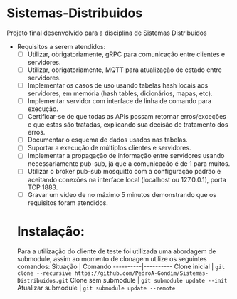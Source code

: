 # Sistemas-Distribuidos
Projeto final desenvolvido para a disciplina de Sistemas Distribuídos

- Requisitos a serem atendidos:
  - [ ] Utilizar, obrigatoriamente, gRPC para comunicação entre clientes e servidores.  
  - [ ] Utilizar, obrigatoriamente, MQTT para atualização de estado entre servidores.  
  - [ ] Implementar os casos de uso usando tabelas hash locais aos servidores, em memória (hash tables, dicionários, mapas, etc).  
  - [ ] Implementar servidor com interface de linha de comando para execução.  
  - [ ] Certificar-se de que todas as APIs possam retornar erros/exceções e que estas são tratadas, explicando sua decisão de tratamento dos erros.  
  - [ ] Documentar o esquema de dados usados nas tabelas.  
  - [ ] Suportar a execução de múltiplos clientes e servidores.  
  - [ ] Implementar a propagação de informação entre servidores usando necessariamente pub-sub, já que a comunicação é de 1 para muitos.  
  - [ ] Utilizar o broker pub-sub mosquitto com a configuração padrão e aceitando conexões na interface local (localhost ou 127.0.0.1), porta TCP 1883.  
  - [ ] Gravar um vídeo de no máximo 5 minutos demonstrando que os requisitos foram atendidos.
 
  # Instalação:
  Para a utilização do cliente de teste foi utilizada uma abordagem de submodule, assim ao momento de clonagem utilize os seguintes comandos:
  Situação	| Comando
  ----------|----------
  Clone inicial |	`git clone --recursive https://github.com/PedroA-Gondim/Sistemas-Distribuidos.git`
  Clone sem submodule |	`git submodule update --init`
  Atualizar submodule	| `git submodule update --remote`

